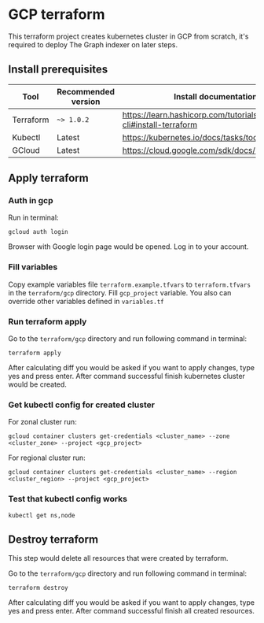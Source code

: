 # GCP terraform
This terraform project creates kubernetes cluster in GCP from scratch, it's required to deploy The Graph indexer on later steps.

## Install prerequisites
| Tool | Recommended version | Install documentation link |
| ------------ | ------------ | ------------ |
| Terraform | `~> 1.0.2` | https://learn.hashicorp.com/tutorials/terraform/install-cli#install-terraform |
| Kubectl | Latest | https://kubernetes.io/docs/tasks/tools/#kubectl |
| GCloud | Latest | https://cloud.google.com/sdk/docs/install |

## Apply terraform
### Auth in gcp
Run in terminal:
```
gcloud auth login
```

Browser with Google login page would be opened. Log in to your account.

### Fill variables
Copy example variables file `terraform.example.tfvars` to `terraform.tfvars` in the `terraform/gcp` directory.
Fill `gcp_project` variable. You also can override other variables defined in `variables.tf`

### Run terraform apply
Go to the `terraform/gcp` directory and run following command in terminal:
```
terraform apply
```

After calculating diff you would be asked if you want to apply changes, type yes and press enter.
After command successful finish kubernetes cluster would be created.

### Get kubectl config for created cluster
For zonal cluster run:
```
gcloud container clusters get-credentials <cluster_name> --zone <cluster_zone> --project <gcp_project>
```

For regional cluster run:
```
gcloud container clusters get-credentials <cluster_name> --region <cluster_region> --project <gcp_project>
```

### Test that kubectl config works
```
kubectl get ns,node
```

## Destroy terraform
This step would delete all resources that were created by terraform.

Go to the `terraform/gcp` directory and run following command in terminal:
```
terraform destroy
```

After calculating diff you would be asked if you want to apply changes, type yes and press enter.
After command successful finish all created resources.
